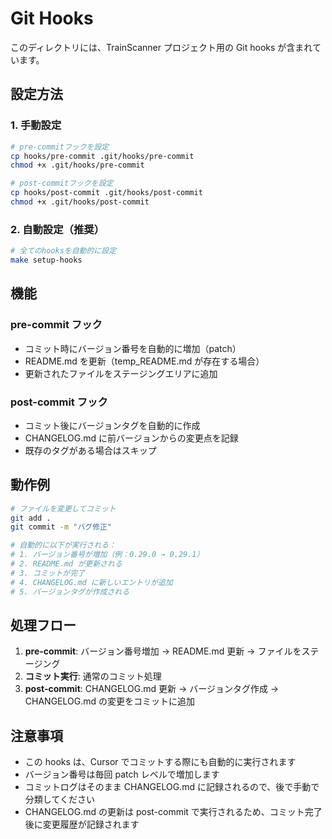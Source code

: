 # Git Hooks

このディレクトリには、TrainScanner プロジェクト用の Git hooks が含まれています。

## 設定方法

### 1. 手動設定

```bash
# pre-commitフックを設定
cp hooks/pre-commit .git/hooks/pre-commit
chmod +x .git/hooks/pre-commit

# post-commitフックを設定
cp hooks/post-commit .git/hooks/post-commit
chmod +x .git/hooks/post-commit
```

### 2. 自動設定（推奨）

```bash
# 全てのhooksを自動的に設定
make setup-hooks
```

## 機能

### pre-commit フック

- コミット時にバージョン番号を自動的に増加（patch）
- README.md を更新（temp_README.md が存在する場合）
- 更新されたファイルをステージングエリアに追加

### post-commit フック

- コミット後にバージョンタグを自動的に作成
- CHANGELOG.md に前バージョンからの変更点を記録
- 既存のタグがある場合はスキップ

## 動作例

```bash
# ファイルを変更してコミット
git add .
git commit -m "バグ修正"

# 自動的に以下が実行される：
# 1. バージョン番号が増加（例：0.29.0 → 0.29.1）
# 2. README.md が更新される
# 3. コミットが完了
# 4. CHANGELOG.md に新しいエントリが追加
# 5. バージョンタグが作成される
```

## 処理フロー

1. **pre-commit**: バージョン番号増加 → README.md 更新 → ファイルをステージング
2. **コミット実行**: 通常のコミット処理
3. **post-commit**: CHANGELOG.md 更新 → バージョンタグ作成 → CHANGELOG.md の変更をコミットに追加

## 注意事項

- この hooks は、Cursor でコミットする際にも自動的に実行されます
- バージョン番号は毎回 patch レベルで増加します
- コミットログはそのまま CHANGELOG.md に記録されるので、後で手動で分類してください
- CHANGELOG.md の更新は post-commit で実行されるため、コミット完了後に変更履歴が記録されます
